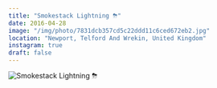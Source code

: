 ```yaml
---
title: "Smokestack Lightning ⛈"
date: 2016-04-28
image: "/img/photo/7831dcb357cd5c22ddd11c6ced672eb2.jpg"
location: "Newport, Telford And Wrekin, United Kingdom"
instagram: true
draft: false
---
```


![Smokestack Lightning ⛈](/img/photo/7831dcb357cd5c22ddd11c6ced672eb2.jpg)
